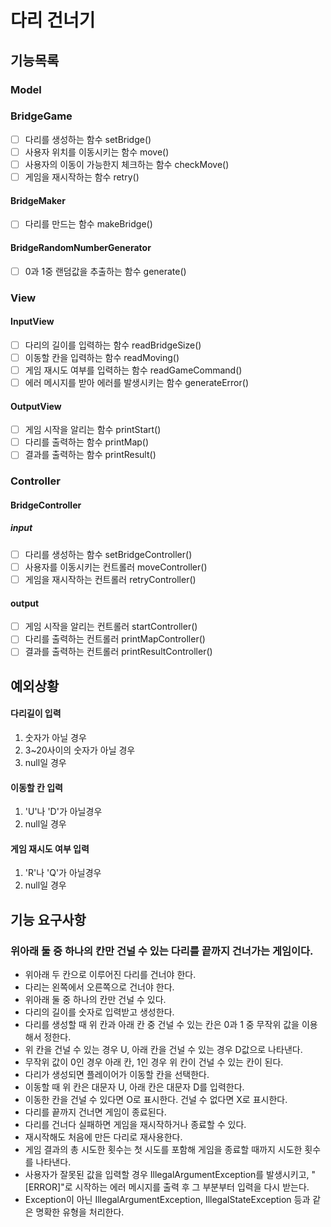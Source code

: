 # 다리 건너기

## 기능목록

### Model

### BridgeGame
- [ ] 다리를 생성하는 함수 setBridge()
- [ ] 사용자 위치를 이동시키는 함수 move()
- [ ] 사용자의 이동이 가능한지 체크하는 함수 checkMove()
- [ ] 게임을 재시작하는 함수 retry()

#### BridgeMaker
- [ ] 다리를 만드는 함수 makeBridge()

#### BridgeRandomNumberGenerator
- [ ] 0과 1중 랜덤값을 추출하는 함수 generate()

### View

#### InputView
- [ ] 다리의 길이를 입력하는 함수 readBridgeSize()
- [ ] 이동할 칸을 입력하는 함수 readMoving()
- [ ] 게임 재시도 여부를 입력하는 함수 readGameCommand()
- [ ] 에러 메시지를 받아 에러를 발생시키는 함수 generateError()

#### OutputView
- [ ] 게임 시작을 알리는 함수 printStart()
- [ ] 다리를 출력하는 함수 printMap()
- [ ] 결과를 출력하는 함수 printResult()

### Controller

#### BridgeController
##### input
- [ ] 다리를 생성하는 함수 setBridgeController()
- [ ] 사용자를 이동시키는 컨트롤러 moveController() 
- [ ] 게임을 재시작하는 컨트롤러 retryController()
#### output
- [ ] 게임 시작을 알리는 컨트롤러 startController()
- [ ] 다리를 출력하는 컨트롤러 printMapController()
- [ ] 결과를 출력하는 컨트롤러 printResultController()

## 예외상황
#### 다리길이 입력
1. 숫자가 아닐 경우
2. 3~20사이의 숫자가 아닐 경우
3. null일 경우

#### 이동할 칸 입력
1. 'U'나 'D'가 아닐경우
2. null일 경우

#### 게임 재시도 여부 입력
1. 'R'나 'Q'가 아닐경우
2. null일 경우

## 기능 요구사항
### 위아래 둘 중 하나의 칸만 건널 수 있는 다리를 끝까지 건너가는 게임이다.

- 위아래 두 칸으로 이루어진 다리를 건너야 한다.
- 다리는 왼쪽에서 오른쪽으로 건너야 한다.
- 위아래 둘 중 하나의 칸만 건널 수 있다.
- 다리의 길이를 숫자로 입력받고 생성한다.
- 다리를 생성할 때 위 칸과 아래 칸 중 건널 수 있는 칸은 0과 1 중 무작위 값을 이용해서 정한다.
- 위 칸을 건널 수 있는 경우 U, 아래 칸을 건널 수 있는 경우 D값으로 나타낸다.
- 무작위 값이 0인 경우 아래 칸, 1인 경우 위 칸이 건널 수 있는 칸이 된다.
- 다리가 생성되면 플레이어가 이동할 칸을 선택한다.
- 이동할 때 위 칸은 대문자 U, 아래 칸은 대문자 D를 입력한다.
- 이동한 칸을 건널 수 있다면 O로 표시한다. 건널 수 없다면 X로 표시한다.
- 다리를 끝까지 건너면 게임이 종료된다.
- 다리를 건너다 실패하면 게임을 재시작하거나 종료할 수 있다.
- 재시작해도 처음에 만든 다리로 재사용한다.
- 게임 결과의 총 시도한 횟수는 첫 시도를 포함해 게임을 종료할 때까지 시도한 횟수를 나타낸다.
- 사용자가 잘못된 값을 입력할 경우 IllegalArgumentException를 발생시키고, "[ERROR]"로 시작하는 에러 메시지를 출력 후 그 부분부터 입력을 다시 받는다.
- Exception이 아닌 IllegalArgumentException, IllegalStateException 등과 같은 명확한 유형을 처리한다.
